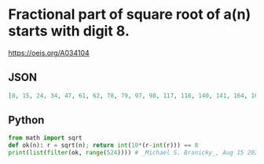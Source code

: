 # Fractional part of square root of a\(n\) starts with digit 8\.
https://oeis.org/A034104
## JSON
```JSON
[8, 15, 24, 34, 47, 61, 62, 78, 79, 97, 98, 117, 118, 140, 141, 164, 165, 166, 191, 192, 193, 220, 221, 222, 250, 251, 252, 283, 284, 285, 317, 318, 319, 320, 354, 355, 356, 357, 393, 394, 395, 396, 433, 434, 435, 436, 476, 477, 478, 479, 520, 521, 522, 523]
```
## Python
```Python
from math import sqrt
def ok(n): r = sqrt(n); return int(10*(r-int(r))) == 8
print(list(filter(ok, range(524)))) # _Michael S. Branicky_, Aug 15 2021
```

